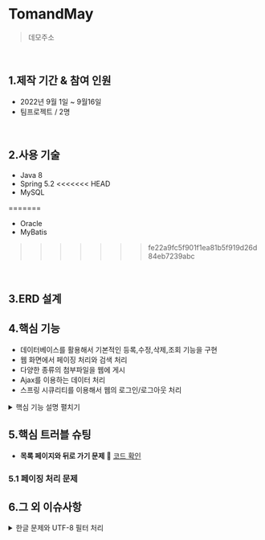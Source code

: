 # TomandMay
>데모주소

</br>

## 1.제작 기간 & 참여 인원
* 2022년 9월 1일 ~ 9월16일
* 팀프로젝트 / 2명

</br>

## 2.사용 기술
* Java 8
* Spring 5.2
<<<<<<< HEAD
* MySQL

=======
* Oracle 
* MyBatis
>>>>>>> fe22a9fc5f901f1ea81b5f919d26d84eb7239abc
</br>

## 3.ERD 설계




## 4.핵심 기능
* 데이터베이스를 활용해서 기본적인 등록,수정,삭제,조회 기능을 구현
* 웹 화면에서 페이징 처리와 검색 처리
* 다양한 종류의 첨부파일을 웹에 게시
* Ajax를 이용하는 데이터 처리
* 스프링 시큐리티를 이용해서 웹의 로그인/로그아웃 처리 
<details>
<summary>핵심 기능 설명 펼치기</summary>
<div markdown="1">       

### 4.1 전체 흐름

### 4.2 사용자 요청

### 4.3 Controller

![BoardController의 분석](./controller%EA%B3%84%EC%B8%B5%EA%B5%AC%EC%A1%B0.jpeg)
- **CRUD 처리** :pushpin: [코드 확인](https://github.com/sda607/sunghoon-hong/blob/3967e8742641962dd29ff88e7516fcecf15f32a1/tamproject2/src/main/java/com/spring/controller/BoardController.java)

- **목록 화면 처리** :pushpin: [코드 확인]()

</div>
</details>




## 5.핵심 트러블 슈팅
- **목록 페이지와 뒤로 가기 문제** :pushpin: [코드 확인]()

### 5.1 페이징 처리 문제


## 6.그 외 이슈사항
<details>
<summary>한글 문제와 UTF-8 필터 처리</summary>
<div markdown="1">
1.브라우저에서 한글이 꺠져서 전송되는지 확인

2.문제가 없다면 스프링 MVC 쪽에서 한글을 처리하는 필터를 등록
![web.xml을 이용할 때의 UTF-8 필터](./UTF-8.png)



</div>
</details>
